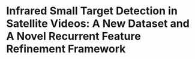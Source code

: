 # Infrared Small Target Detection in Satellite Videos: A New Dataset and A Novel Recurrent Feature Refinement Framework
